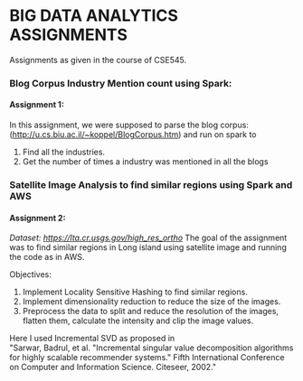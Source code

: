 # BIG DATA ANALYTICS ASSIGNMENTS #
Assignments as given in the course of CSE545.

### Blog Corpus Industry Mention count using Spark: ###
#### Assignment 1: ####

In this assignment, we were supposed to parse the blog corpus:(http://u.cs.biu.ac.il/~koppel/BlogCorpus.htm) and run on spark to 
  1. Find all the industries.
  2. Get the number of times a industry was mentioned in all the blogs

### Satellite Image Analysis to find similar regions using Spark and AWS ###
#### Assignment 2: ####
_Dataset: https://lta.cr.usgs.gov/high_res_ortho_
The goal of the assignment was to find similar regions in Long island using satellite image and running the code as in AWS.

Objectives:
1. Implement Locality Sensitive Hashing to find similar regions.
2. Implement dimensionality reduction to reduce the size of the images.
3. Preprocess the data to split and reduce the resolution of the images, flatten them, calculate the intensity and clip the image values.

Here I used Incremental SVD as proposed in  
"Sarwar, Badrul, et al. "Incremental singular value decomposition algorithms for highly scalable recommender systems." Fifth International Conference on Computer and Information Science. Citeseer, 2002."
